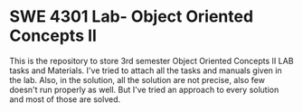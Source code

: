 # SWE 4301 Lab- Object Oriented Concepts II
 
This is the repository to store 3rd semester Object Oriented Concepts II LAB tasks and Materials. I've tried to attach all the tasks and manuals given in the lab. Also, in the solution, all the solution are not precise, also few doesn't run properly as well. But I've tried an approach to every solution and most of those are solved.
